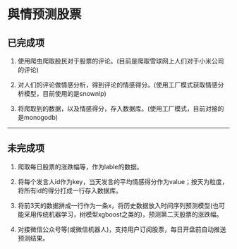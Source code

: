 # 與情预测股票

## 已完成项

1. 使用爬虫爬取股民对于股票的评论。(目前是爬取雪球网上人们对于小米公司的评论)

2. 对人们的评论做情感分析，得到评论的情感得分。(使用工厂模式获取情感分析模型，目前使用的是snownlp)

3. 将爬取到的数据，以及情感得分，存入数据库。(使用工厂模式，目前对接的是monogodb)

---------------------------------------------------------

## 未完成项

1. 爬取每日股票的涨跌幅等，作为lable的数据。

2. 将每个发言人id作为key，当天发言的平均情感得分作为value；按天为粒度，将所有id的得分打成一行存入数据库。

3. 将前3天的数据拼成一行作为一条x，将历史数据放入时间序列预测模型(也可能采用传统机器学习，树模型xgboost之类的)，预测第二天股票的涨跌幅。

4. 对接微信公众号等(或微信机器人)，支持用户订阅股票，每日开盘前自动推送预测结果。
